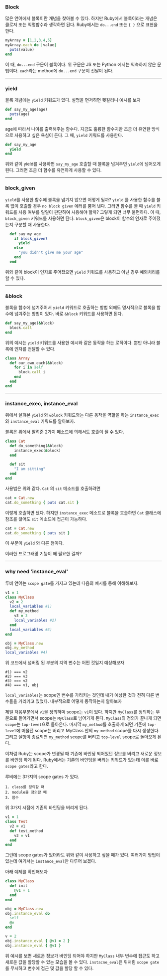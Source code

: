 ### Block

많은 언어에서 블록이란 개념을 찾아볼 수 있다. 하지만 Ruby에서 블록이라는 개념은 클로저 또는 익명함수라 생각하면 된다.
Ruby에서는 `do...end` 또는 `{ }` 으로 표현을 한다.

```ruby
myArray = [1,2,3,4,5]
myArray.each do |value|
  puts(value)
end
```

이 때, `do...end` 구문이 블록이다. 위 구문은 JS 또는 Python 에서는 익숙하지 않은 문법이다. `each`라는 method에 `do...end` 구문이 전달이 된다.

---

### yield

블록 개념에는 `yield` 키워드가 있다. 설명을 먼저하면 헷갈리니 예시를 보자

```ruby
def say_my_age(age)
  puts(age)
end
```

age에 따라서 나이를 출력해주는 함수다. 지금도 훌륭한 함수지만 조금 더 유연한 방식으로 사용하고 싶은 욕심이 든다. 그 때, `yield` 키워드를 사용한다.

```ruby
def say_my_age
  yield
end
```

위와 같이 yield를 사용하면 `say_my_age` 호출할 때 블록을 넘겨주면 `yield`에 넘어오게 된다. 그러면 조금 더 함수를 유연하게 사용할 수 있다.

---

### block_given

`yield`를 사용한 함수에 블록을 넘기지 않으면 어떻게 될까? `yield` 를 사용한 함수를 블록 없이 호출할 경우 `no block given` 에러를 뿜어 낸다. 그러면 함수를 볼 때 `yield` 키워드를 사용 여부를 일일이 판단하여 사용해야 할까? 그렇게 되면 너무 불편하다. 이 때, `block_given` 키워드를 사용하면 된다.
`block_given`은 block이 함수의 인자로 주어졌는지 구분할 때 사용한다.

```ruby
  def say_my_age
    if block_given?
      yield
    else
      "you didn't give me your age"
    end
  end
```

위와 같이 block이 인자로 주어졌으면 `yield` 키워드를 사용하고 아닌 경우 예외처리를 할 수 있다.

---

### &block

블록을 함수에 넘겨주어서 `yield` 키워드로 호출하는 방법 외에도 명시적으로 블록을 함수에 넘겨주는 방법이 있다. 바로 `&block` 키워드를 사용하면 된다.

```ruby
def say_my_age(&block)
  block.call
end
```

위의 예시는 `yield` 키워드를 사용한 예시와 같은 동작을 하는 로직이다. 뿐만 아니라 블록에 인자를 전달할 수 있다.

```ruby
class Array
  def our_own_each(&block)
    for i in self
      block.call i
    end
  end
end
```

***
### instance_exec, instance_eval

위에서 살펴본 `yield` 와 `&block` 키워드와는 다른 동작을 역할을 하는 `instance_exec` 와 `instance_eval` 키워드를 알아보자.

블록은 위에서 알려준 2가지 메소드에 의해서도 호출이 될 수 있다.

```ruby
class Cat
  def do_something(&block)
    instance_exec(&block)
  end
  
  def sit
    "I am sitting"
  end
end
```
사용법은 위와 같다. `Cat` 의 `sit` 메소드를 호출하려면 

```ruby
cat = Cat.new
cat.do_something { puts cat.sit }
```

이렇게 호출하면 됐다. 하지만 `instance_exec` 메소드로 블록을 호출하면 `Cat` 클래스에 참조를 끊어도 `sit` 메소드에 접근이 가능하다.

```ruby
cat = Cat.new
cat.do_something { puts sit }
```

이 부분이 `yield` 와 다른 점이다.

이러한 프로그래밍 기능이 왜 필요한 걸까?
***
### why need 'instance_eval'
루비 언어는 `scope gate`를 가지고 있는데 다음의 예시를 통해 이해해보자.

```ruby
v1 = 1
class MyClass
  v2 = 2
  local_variables #1)
  def my_method
    v3 = 3
    local_variables #2)
  end
  local_variables #3)
end

obj = MyClass.new
obj.my_method
local_variables #4)
```
위 코드에서 넘버링 된 부분의 지역 변수는 어떤 것일지 예상해보자
```
#1) === v2
#2) === v3
#3) === v2
#4) === v1, obj
```

`local_variables`는 scope인 변수를 가리키는 것인데 내가 예상한 것과 전혀 다른 변수들을 가리키고 있었다. 내부적으로 어떻게 동작하는지 알아보자

제일 처음부분에서 `v1`을 정의하며 scope는 `v1`이 있다. 하지만 `MyClass`를 정의하는 부분으로 들어가면서 scope는 `MyClass`로 넘어가게 된다. `MyClass`의 정의가 끝나게 되면 `scope`는 `top-level`으로 돌아온다. 마지막 `my_method`를 호출하게 되면 기존에 `top-level`에 머물던 scope는 버리고 MyClass 안의 `my_method` scope를 다시 생성한다. 그리고 실행이 종료되면 `my_method` scope를 버리고 `top-level` scope로 돌아오게 된다.

이처럼 Ruby는 scope가 변경될 때 기존에 바인딩 되어있던 정보를 버리고 새로운 정보를 바인딩 하게 된다. Ruby에서는 기존의 바인딩을 버리는 키워드가 있는데 이를 바로  `scope gates`라고 한다.

루비에는 3가지의 scope gates 가 있다.
```
1. class를 정의할 때
2. module을 정의할 때
3. 함수
```
위 3가지 시점에 기존의 바인딩을 버리게 된다.

```ruby
v1 = 1
class Test
  v2 = v1
  def test_method
    v3 = v1
  end
end
```
그런데 scope gates가 있더라도 위와 같이 사용하고 싶을 때가 있다.
여러가지 방법이 있는데 여기서는 `instance_eval`만 다루어 보겠다.

아래 예제를 확인해보자
```ruby
class MyClass
  def init
    @v1 = 1
  end
end

obj = MyClass.new
obj.instance_eval do 
  self
  @v
end

v = 2
obj.instance_eval { @v1 = 2 }
obj.instance_eval { @v1 }
```
위 예시를 보면 새로운 정보가 바인딩 되어야 하지만 `MyClass` 내부 변수에 접근도 하고 새로운 값을 할당할 수 있는 모습을 볼 수 있다.
`instacne_eval`은 위처럼 `scope gate`를 무시하고 변수에 접근 및 값을 할당 할 수 있다.